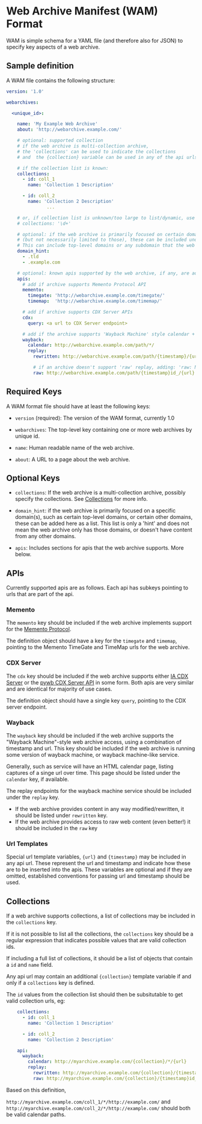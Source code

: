 # Web Archive Manifest (WAM) Format

WAM is simple schema for a YAML file (and therefore also for JSON) to specify key aspects of a web archive.

## Sample definition

A WAM file contains the following structure:

```  yaml
version: '1.0'

webarchives:

  <unique_id>:

    name: 'My Example Web Archive'
    about: 'http://webarchive.example.com/'

    # optional: supported collection
    # if the web archive is multi-collection archive,
    # the 'collections' can be used to indicate the collections
    # and  the {collection} variable can be used in any of the api urls

    # if the collection list is known:
    collections:
      - id: coll_1
        name: 'Collection 1 Description'

      - id: coll_2
        name: 'Collection 2 Description'
               ...

    # or, if collection list is unknown/too large to list/dynamic, use a regex:
    # collections: '\d+'

    # optional: if the web archive is primarily focused on certain domains or sites,
    # (but not necessarily limited to those), these can be included under the 'domain_hint' key
    # This can include top-level domains or any subdomain that the web archive specializes in
    domain_hint:
      - .tld
      - .example.com

    # optional: known apis supported by the web archive, if any, are added here
    apis:
      # add if archive supports Memento Protocol API
      memento:
        timegate: 'http://webarchive.example.com/timegate/'
        timemap:  'http://webarchive.example.com/timemap/'

      # add if archive supports CDX Server APIs
      cdx:
        query: <a url to CDX Server endpoint>

      # add if the archive supports 'Wayback Machine' style calendar + replay
      wayback:
        calendar: http://webarchive.example.com/path/*/
        replay:
          rewritten: http://webarchive.example.com/path/{timestamp}/{url}

          # if an archive doesn't support 'raw' replay, adding: 'raw: NULL' is preferred
          raw: http://webarchive.example.com/path/{timestamp}id_/{url}
```


## Required Keys

A WAM format file should have at least the following keys:

- `version` (required): The version of the WAM format, currently 1.0

- `webarchives`: The top-level key containing one or more web archives by unique id.

- `name`: Human readable name of the web archive.

- `about`: A URL to a page about the web archive.

## Optional Keys

- `collections`: If the web archive is a multi-collection archive, possibly specify the collections. See [Collections](#Collections) for more info.

- `domain_hint`: if the web archive is primarily focused on a specific domain(s), such as certain top-level domains, or certain other domains, these can be added here as a list. This list is only a 'hint' and does not mean the web archive only has those domains, or doesn't have content from any other domains.

- `apis`: Includes sections for apis that the web archive supports. More below.

## APIs

Currently supported apis are as follows. Each api has subkeys pointing to urls that are part of the api.

### Memento

The `memento` key should be included if the web archive implements support for the [Memento Protocol](https://tools.ietf.org/html/rfc7089).

The definition object should have a key for the `timegate` and `timemap`, pointing to the Memento TimeGate and TimeMap urls for the web archive.

### CDX Server

The `cdx` key should be included if the web archive supports either [IA CDX Server](https://github.com/ikreymer/pywb/wiki/CDX-Server-API) or the [pywb CDX Server API](https://github.com/internetarchive/wayback/blob/master/wayback-cdx-server/README.md) in some form. Both apis are very similar and are identical for majority of use cases.

The definition object should have a single key `query`, pointing to the CDX server endpoint.

### Wayback

The `wayback` key should be included if the web archive supports the "Wayback Machine"-style web archive access, using a combination of timestamp and url. This key should be included if the web archive is running some version of wayback machine, or wayback machine-like service.

Generally, such as service will have an HTML calendar page, listing captures of a singe url over time. This page should be listed under the `calendar` key, if available.

The replay endpoints for the wayback machine service should be included under the `replay` key.

- If the web archive provides content in any way modified/rewritten, it should be listed under `rewritten` key.
- If the web archive provides access to raw web content (even better!) it should be included in the `raw` key

### Url Templates

Special url template variables, `{url}` and `{timestamp}` may be included in any api url. These represent the url and timestamp and indicate how these are to be inserted into the apis. These variables are optional and if they are omitted, established conventions for passing url and timestamp should be used.

## Collections

If a web archive supports collections, a list of collections may be included in the `collections` key.

If it is not possible to list all the collections, the `collections` key should be a regular expression that indicates possible values
that are valid collection ids.

If including a full list of collections, it should be a list of objects that contain a `id` and `name` field.

Any api url may contain an additional `{collection}` template variable if and only if a `collections` key is defined.

The `id` values from the collection list should then be subsitutable to get valid collection urls, eg:

``` yaml
    collections:
      - id: coll_1
        name: 'Collection 1 Description'

      - id: coll_2
        name: 'Collection 2 Description'

    api:
      wayback:
        calendar: http://myarchive.example.com/{collection}/*/{url}
        replay:
          rewritten: http://myarchive.example.com/{collection}/{timestamp}/{url}
          raw: http://myarchive.example.com/{collection}/{timestamp}id_/{url}
```

Based on this definition,

`http://myarchive.example.com/coll_1/*/http://example.com/` and `http://myarchive.example.com/coll_2/*/http://example.com/` should both be valid calendar paths.



